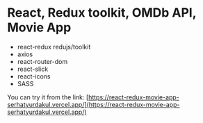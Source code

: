 # React, Redux toolkit, OMDb API, Movie App

* react-redux redujs/toolkit
* axios
* react-router-dom
* react-slick
* react-icons
* SASS

You can try it from the link:
[https://react-redux-movie-app-serhatyurdakul.vercel.app/](https://react-redux-movie-app-serhatyurdakul.vercel.app/)


